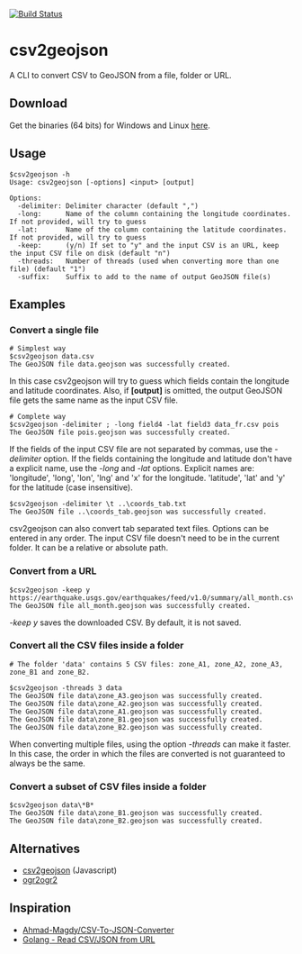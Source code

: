 [![Build Status](https://travis-ci.com/pvernier/csv2geojson.svg?branch=master)](https://travis-ci.com/pvernier/csv2geojson)

# csv2geojson

A CLI to convert CSV to GeoJSON from a file, folder or URL.

## Download

Get the binaries (64 bits) for Windows and Linux [here](https://github.com/pvernier/csv2geojson/releases).

## Usage

```
$csv2geojson -h
Usage: csv2geojson [-options] <input> [output]

Options:
  -delimiter: Delimiter character (default ",")
  -long:      Name of the column containing the longitude coordinates. If not provided, will try to guess
  -lat:       Name of the column containing the latitude coordinates. If not provided, will try to guess
  -keep:      (y/n) If set to "y" and the input CSV is an URL, keep the input CSV file on disk (default "n")
  -threads:   Number of threads (used when converting more than one file) (default "1")
  -suffix:    Suffix to add to the name of output GeoJSON file(s)

```

## Examples

### Convert a single file

```
# Simplest way
$csv2geojson data.csv
The GeoJSON file data.geojson was successfully created.
```

In this case csv2geojson will try to guess which fields contain the longitude and latitude coordinates. Also, if **[output]** is omitted, the output GeoJSON file gets the same name as the input CSV file.

```
# Complete way
$csv2geojson -delimiter ; -long field4 -lat field3 data_fr.csv pois
The GeoJSON file pois.geojson was successfully created.
```

If the fields of the input CSV file are not separated by commas, use the *-delimiter* option. If the fields containing the longitude and latitude don't have a explicit name, use the *-long* and *-lat* options. Explicit names are: 'longitude', 'long', 'lon', 'lng' and 'x' for the longitude. 'latitude', 'lat' and 'y' for the latitude (case insensitive).

```
$csv2geojson -delimiter \t ..\coords_tab.txt
The GeoJSON file ..\coords_tab.geojson was successfully created.
```

csv2geojson can also convert tab separated text files. Options can be entered in any order. The input CSV file doesn't need to be in the current folder. It can be a relative or absolute path.

### Convert from a URL

```
$csv2geojson -keep y https://earthquake.usgs.gov/earthquakes/feed/v1.0/summary/all_month.csv
The GeoJSON file all_month.geojson was successfully created.
```

*-keep y* saves the downloaded CSV. By default, it is not saved.

### Convert all the CSV files inside a folder

```
# The folder 'data' contains 5 CSV files: zone_A1, zone_A2, zone_A3, zone_B1 and zone_B2.

$csv2geojson -threads 3 data
The GeoJSON file data\zone_A3.geojson was successfully created.
The GeoJSON file data\zone_A2.geojson was successfully created.
The GeoJSON file data\zone_A1.geojson was successfully created.
The GeoJSON file data\zone_B1.geojson was successfully created.
The GeoJSON file data\zone_B2.geojson was successfully created.
```
When converting multiple files, using the option *-threads* can make it faster. In this case, the order in which the files are converted is not
guaranteed to always be the same.

### Convert a subset of CSV files inside a folder

```
$csv2geojson data\*B*
The GeoJSON file data\zone_B1.geojson was successfully created.
The GeoJSON file data\zone_B2.geojson was successfully created.
```


## Alternatives

* [csv2geojson](https://github.com/mapbox/csv2geojson) (Javascript)
* [ogr2ogr2](http://www.gdal.org/ogr2ogr.html)

## Inspiration

 * [Ahmad-Magdy/CSV-To-JSON-Converter](https://github.com/Ahmad-Magdy/CSV-To-JSON-Converter)
 * [Golang - Read CSV/JSON from URL](https://gist.github.com/stupidbodo/71f2b164744a18a18e74)
